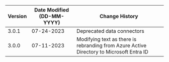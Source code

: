 | **Version** | **Date Modified (DD-MM-YYYY)** | **Change History**                                                         |
|-------------|--------------------------------|----------------------------------------------------------------------------|
| 3.0.1       | 07-24-2023                     | Deprecated data connectors   |
| 3.0.0       | 07-11-2023                     | Modifying text as there is rebranding from Azure Active Directory to Microsoft Entra ID   |                             

